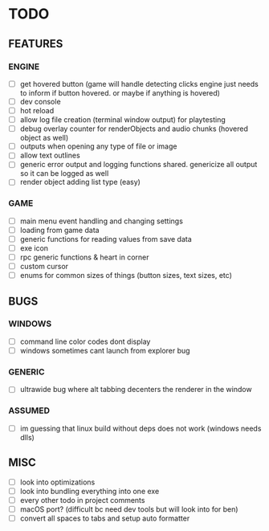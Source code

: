 # TODO

## FEATURES

### ENGINE

- [ ] get hovered button (game will handle detecting clicks engine just needs to inform if button hovered. or maybe if anything is hovered)
- [ ] dev console
- [ ] hot reload
- [ ] allow log file creation (terminal window output) for playtesting
- [ ] debug overlay counter for renderObjects and audio chunks (hovered object as well)
- [ ] outputs when opening any type of file or image
- [ ] allow text outlines
- [ ] generic error output and logging functions shared. genericize all output so it can be logged as well
- [ ] render object adding list type (easy)

### GAME

- [ ] main menu event handling and changing settings
- [ ] loading from game data
- [ ] generic functions for reading values from save data
- [ ] exe icon
- [ ] rpc generic functions & heart in corner
- [ ] custom cursor
- [ ] enums for common sizes of things (button sizes, text sizes, etc)

## BUGS

### WINDOWS

- [ ] command line color codes dont display
- [ ] windows sometimes cant launch from explorer bug

### GENERIC

- [ ] ultrawide bug where alt tabbing decenters the renderer in the window

### ASSUMED

- [ ] im guessing that linux build without deps does not work (windows needs dlls)

## MISC

- [ ] look into optimizations
- [ ] look into bundling everything into one exe
- [ ] every other todo in project comments
- [ ] macOS port? (difficult bc need dev tools but will look into for ben)
- [ ] convert all spaces to tabs and setup auto formatter